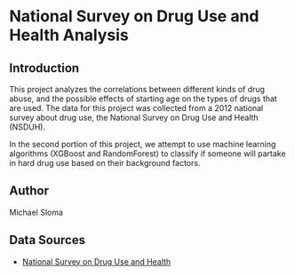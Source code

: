 # National Survey on Drug Use and Health Analysis

## Introduction

This project analyzes the correlations between different kinds of drug abuse, and the possible effects of 
starting age on the types of drugs that are used. The data for this project was collected from a 2012 national
survey about drug use, the National Survey on Drug Use and Health (NSDUH). 

In the second portion of this project, we attempt to use machine learning algorithms (XGBoost and RandomForest) to
classify if someone will partake in hard drug use based on their background factors.

## Author
Michael Sloma

## Data Sources
* [National Survey on Drug Use and Health](https://www.datafiles.samhsa.gov/study/national-survey-drug-use-and-health-nsduh-2012-nid13601 "SAMHSA")
